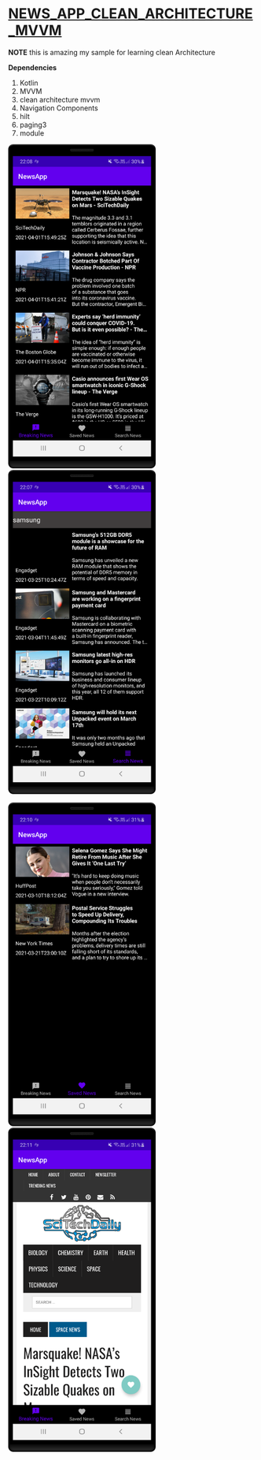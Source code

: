 # [NEWS_APP_CLEAN_ARCHITECTURE_MVVM](https://github.com/amirhusseinSSoori/News_App_Clean_Architecture_MVVM)

**NOTE** 
this is amazing my sample for learning clean Architecture 

**Dependencies**
1. Kotlin
2. MVVM
3. clean architecture mvvm 
4. Navigation Components
5. hilt
6. paging3
7. module



<img src="/screenshots/news.jpg" width="300" >  <img src="/screenshots/search.jpg" width="300" >


<img src="/screenshots/save.jpg" width="300" > <img src="/screenshots/chose.jpg" width="300" >

